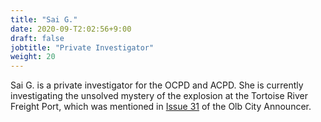 ```yaml
---
title: "Sai G."
date: 2020-09-T2:02:56+9:00
draft: false
jobtitle: "Private Investigator"
weight: 20
---
```


Sai G. is a private investigator for the OCPD and ACPD. She is currently investigating the unsolved mystery of the explosion at the Tortoise River Freight Port, which was mentioned in [Issue 31](https://www.arenztopia.com/news/issue-31/) of the Olb City Announcer.
